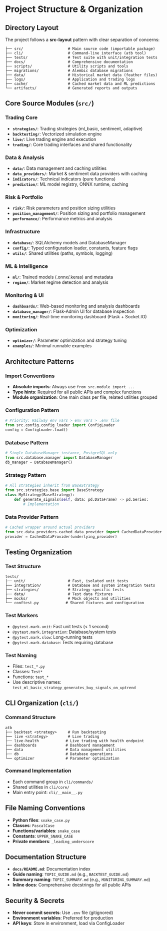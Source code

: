 # Project Structure & Organization

## Directory Layout

The project follows a **src-layout** pattern with clear separation of concerns:

```
├── src/                    # Main source code (importable package)
├── cli/                    # Command-line interface (atb tool)
├── tests/                  # Test suite with unit/integration tests
├── docs/                   # Comprehensive documentation
├── scripts/                # Utility scripts and tools
├── migrations/             # Alembic database migrations
├── data/                   # Historical market data (feather files)
├── logs/                   # Application and trading logs
├── cache/                  # Cached market data and ML predictions
└── artifacts/              # Generated reports and outputs
```

## Core Source Modules (`src/`)

### Trading Core
- **`strategies/`**: Trading strategies (ml_basic, sentiment, adaptive)
- **`backtesting/`**: Vectorized simulation engine
- **`live/`**: Live trading engine and execution
- **`trading/`**: Core trading interfaces and shared functionality

### Data & Analysis
- **`data/`**: Data management and caching utilities
- **`data_providers/`**: Market & sentiment data providers with caching
- **`indicators/`**: Technical indicators (pure functions)
- **`prediction/`**: ML model registry, ONNX runtime, caching

### Risk & Portfolio
- **`risk/`**: Risk parameters and position sizing utilities
- **`position_management/`**: Position sizing and portfolio management
- **`performance/`**: Performance metrics and analysis

### Infrastructure
- **`database/`**: SQLAlchemy models and DatabaseManager
- **`config/`**: Typed configuration loader, constants, feature flags
- **`utils/`**: Shared utilities (paths, symbols, logging)

### ML & Intelligence
- **`ml/`**: Trained models (.onnx/.keras) and metadata
- **`regime/`**: Market regime detection and analysis

### Monitoring & UI
- **`dashboards/`**: Web-based monitoring and analysis dashboards
- **`database_manager/`**: Flask-Admin UI for database inspection
- **`monitoring/`**: Real-time monitoring dashboard (Flask + Socket.IO)

### Optimization
- **`optimizer/`**: Parameter optimization and strategy tuning
- **`examples/`**: Minimal runnable examples

## Architecture Patterns

### Import Conventions
- **Absolute imports**: Always use `from src.module import ...`
- **Type hints**: Required for all public APIs and complex functions
- **Module organization**: One main class per file, related utilities grouped

### Configuration Pattern
```python
# Priority: Railway env vars > env vars > .env file
from src.config.config_loader import ConfigLoader
config = ConfigLoader.load()
```

### Database Pattern
```python
# Single DatabaseManager instance, PostgreSQL-only
from src.database.manager import DatabaseManager
db_manager = DatabaseManager()
```

### Strategy Pattern
```python
# All strategies inherit from BaseStrategy
from src.strategies.base import BaseStrategy
class MyStrategy(BaseStrategy):
    def generate_signals(self, data: pd.DataFrame) -> pd.Series:
        # Implementation
```

### Data Provider Pattern
```python
# Cached wrapper around actual providers
from src.data_providers.cached_data_provider import CachedDataProvider
provider = CachedDataProvider(underlying_provider)
```

## Testing Organization

### Test Structure
```
tests/
├── unit/                   # Fast, isolated unit tests
├── integration/            # Database and system integration tests
├── strategies/             # Strategy-specific tests
├── data/                   # Test data fixtures
├── mocks/                  # Mock objects and utilities
└── conftest.py            # Shared fixtures and configuration
```

### Test Markers
- `@pytest.mark.unit`: Fast unit tests (< 1 second)
- `@pytest.mark.integration`: Database/system tests
- `@pytest.mark.slow`: Long-running tests
- `@pytest.mark.database`: Tests requiring database

### Test Naming
- Files: `test_*.py`
- Classes: `Test*`
- Functions: `test_*`
- Use descriptive names: `test_ml_basic_strategy_generates_buy_signals_on_uptrend`


## CLI Organization (`cli/`)

### Command Structure
```
atb
├── backtest <strategy>     # Run backtesting
├── live <strategy>         # Live trading
├── live-health            # Live trading with health endpoint
├── dashboards             # Dashboard management
├── data                   # Data management utilities
├── db                     # Database operations
└── optimizer              # Parameter optimization
```

### Command Implementation
- Each command group in `cli/commands/`
- Shared utilities in `cli/core/`
- Main entry point: `cli/__main__.py`

## File Naming Conventions

- **Python files**: `snake_case.py`
- **Classes**: `PascalCase`
- **Functions/variables**: `snake_case`
- **Constants**: `UPPER_SNAKE_CASE`
- **Private members**: `_leading_underscore`

## Documentation Structure

- **`docs/README.md`**: Documentation index
- **Guide naming**: `TOPIC_GUIDE.md` (e.g., `BACKTEST_GUIDE.md`)
- **Summary naming**: `TOPIC_SUMMARY.md` (e.g., `MONITORING_SUMMARY.md`)
- **Inline docs**: Comprehensive docstrings for all public APIs

## Security & Secrets

- **Never commit secrets**: Use `.env` file (gitignored)
- **Environment variables**: Preferred for production
- **API keys**: Store in environment, load via ConfigLoader